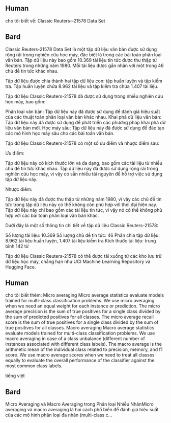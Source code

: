 ## Human

cho tôi biết về:
Classic Reuters-­‐21578 Data Set

## Bard

Classic Reuters-21578 Data Set là một tập dữ liệu văn bản được sử dụng rộng rãi trong nghiên cứu học máy, đặc biệt là trong các bài toán phân loại văn bản. Tập dữ liệu này bao gồm 10.369 tài liệu tin tức được thu thập từ Reuters trong những năm 1980. Mỗi tài liệu được gắn nhãn với một trong 46 chủ đề tin tức khác nhau.

Tập dữ liệu được chia thành hai tập dữ liệu con: tập huấn luyện và tập kiểm tra. Tập huấn luyện chứa 8.962 tài liệu và tập kiểm tra chứa 1.407 tài liệu.

Tập dữ liệu Classic Reuters-21578 đã được sử dụng trong nhiều nghiên cứu học máy, bao gồm:

Phân loại văn bản: Tập dữ liệu này đã được sử dụng để đánh giá hiệu suất của các thuật toán phân loại văn bản khác nhau.
Khai phá dữ liệu văn bản: Tập dữ liệu này đã được sử dụng để phát triển các phương pháp khai phá dữ liệu văn bản mới.
Học máy sâu: Tập dữ liệu này đã được sử dụng để đào tạo các mô hình học máy sâu cho các bài toán văn bản.

Tập dữ liệu Classic Reuters-21578 có một số ưu điểm và nhược điểm sau:

Ưu điểm:

Tập dữ liệu này có kích thước lớn và đa dạng, bao gồm các tài liệu từ nhiều chủ đề tin tức khác nhau.
Tập dữ liệu này đã được sử dụng rộng rãi trong nghiên cứu học máy, vì vậy có sẵn nhiều tài nguyên để hỗ trợ việc sử dụng tập dữ liệu này.

Nhược điểm:

Tập dữ liệu này đã được thu thập từ những năm 1980, vì vậy các chủ đề tin tức trong tập dữ liệu này có thể không còn phù hợp với thời đại hiện nay.
Tập dữ liệu này chỉ bao gồm các tài liệu tin tức, vì vậy nó có thể không phù hợp với các bài toán phân loại văn bản khác.

Dưới đây là một số thông tin chi tiết về tập dữ liệu Classic Reuters-21578:

Số lượng tài liệu: 10.369
Số lượng chủ đề tin tức: 46
Phân chia tập dữ liệu: 8.962 tài liệu huấn luyện, 1.407 tài liệu kiểm tra
Kích thước tài liệu: trung bình 142 từ

Tập dữ liệu Classic Reuters-21578 có thể được tải xuống từ các kho lưu trữ dữ liệu học máy, chẳng hạn như UCI Machine Learning Repository và Hugging Face.

## Human

cho tôi biết thêm:
Micro averaging
Micro average statistics evaluate models trained for multi-class classification problems.
We use micro averaging when we need an equal weight for each instance or prediction.
The micro average precision is the sum of true positives for a single class divided by the sum of predicted positives for all classes.
The micro average recall score is the sum of true positives for a single class divided by the sum of true positives for all classes.
Macro averaging
Macro average statistics evaluate models trained for multi-class classification problems.
We use macro averaging in case of a class unbalance (different number of instances associated with different class labels).
The macro average is the arithmetic mean of the individual class related to precision, memory, and f1 score.
We use macro average scores when we need to treat all classes equally to evaluate the overall performance of the classifier against the most common class labels.

tiếng việt

## Bard

Micro Averaging và Macro Averaging trong Phân loại Nhiều NhãnMicro averaging và macro averaging là hai cách phổ biến để đánh giá hiệu suất của các mô hình phân loại đa nhãn (multi-class c...

